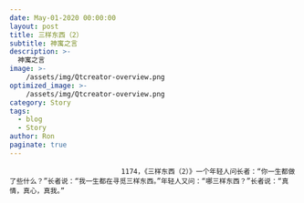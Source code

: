 ```yaml
---
date: May-01-2020 00:00:00
layout: post
title: 三样东西（2）
subtitle: 神寓之言
description: >-
  神寓之言
image: >-
    /assets/img/Qtcreator-overview.png
optimized_image: >-
    /assets/img/Qtcreator-overview.png
category: Story
tags:
  - blog
  - Story
author: Ron
paginate: true
---
```


							　　1174，《三样东西（2）》一个年轻人问长者：“你一生都做了些什么？”长者说：“我一生都在寻觅三样东西。”年轻人又问：“哪三样东西？”长者说：“真情，真心，真我。”
							
							
						